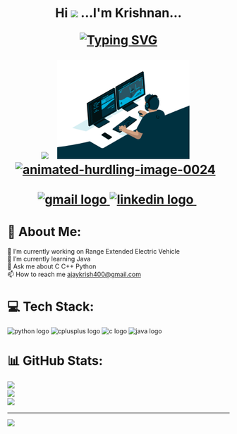 <h1 align="center">
  Hi
  <img src="https://media.giphy.com/media/hvRJCLFzcasrR4ia7z/giphy.gif" width="30px"/>
  ...I'm Krishnan...
  
  
<a href="https://git.io/typing-svg"><img src="https://readme-typing-svg.herokuapp.com?font=Acme&pause=1000&color=3178FF&center=true&width=460&height=40&lines=Electronics+and+Communication+Engineer;Back+End+Developer" alt="Typing SVG" /></a>

  
<div id="header" align="center">
<img src="https://media.giphy.com/media/xTiTnvOVbKrFBaRMSk/giphy.gif" width="200"/>&nbsp&nbsp
  <img src="https://raw.githubusercontent.com/Kpriyansh/Kpriyansh/main/code.gif" width="300"/>&nbsp&nbsp
  <a href="https://www.animatedimages.org/cat-hurdling-1852.htm"><img src="https://www.animatedimages.org/data/media/1852/animated-hurdling-image-0024.gif" border="0" alt="animated-hurdling-image-0024" width="200"/></a>&nbsp&nbsp
</div>
&nbsp
  <div align="center">
  </a>
  <a href="[ajaykrish400@gmail.com](https://mail.google.com/mail/u/0/?tab=rm&ogbl#inbox?compose=DmwnWtDqNrTVqbRNSNZtZNkjRgqmRSvSWtVmDDzSfPRcDvJbqTdCBNznMlXhWDTrjgxTCWQmnqHV)" target="_blank">
    <img src="https://img.shields.io/static/v1?message=Gmail&logo=gmail&label=&color=D14836&logoColor=white&labelColor=&style=for-the-badge" height="35" alt="gmail logo"  />
  </a>
  <a href="https://www.linkedin.com/in/krishnan-murugan-b29381200/" target="_blank">
    <img src="https://img.shields.io/static/v1?message=LinkedIn&logo=linkedin&label=&color=0077B5&logoColor=white&labelColor=&style=for-the-badge" height="35" alt="linkedin logo"  />
  </a>
  &nbsp
</div>

# 💫 About Me:
🔭 I’m currently working on Range Extended Electric Vehicle<br>🌱 I’m currently learning Java<br>💬 Ask me about C C++ Python<br>📫 How to reach me ajaykrish400@gmail.com<br>

# 💻 Tech Stack:
<div align="left">
  <img src="https://cdn.jsdelivr.net/gh/devicons/devicon/icons/python/python-original.svg" height="30" width="42" alt="python logo"  />
  <img src="https://cdn.jsdelivr.net/gh/devicons/devicon/icons/cplusplus/cplusplus-original.svg" height="30" width="42" alt="cplusplus logo"  />
  <img src="https://cdn.jsdelivr.net/gh/devicons/devicon/icons/c/c-original.svg" height="30" width="42" alt="c logo"  />
  <img src="https://cdn.jsdelivr.net/gh/devicons/devicon/icons/java/java-original.svg" height="30" width="42" alt="java logo"  />
</div>


# 📊 GitHub Stats:                
![](https://github-readme-stats.vercel.app/api?username=Krishnan-M&theme=merko&hide_border=false&include_all_commits=false&count_private=false)<br/>
![](https://github-readme-streak-stats.herokuapp.com/?user=Krishnan-M&theme=merko&hide_border=false)<br/>
![](https://github-readme-stats.vercel.app/api/top-langs/?username=Krishnan-M&theme=merko&hide_border=false&include_all_commits=false&count_private=false&layout=compact)

---

[![](https://visitcount.itsvg.in/api?id=Krishnan-M&icon=6&color=4)](https://visitcount.itsvg.in)

